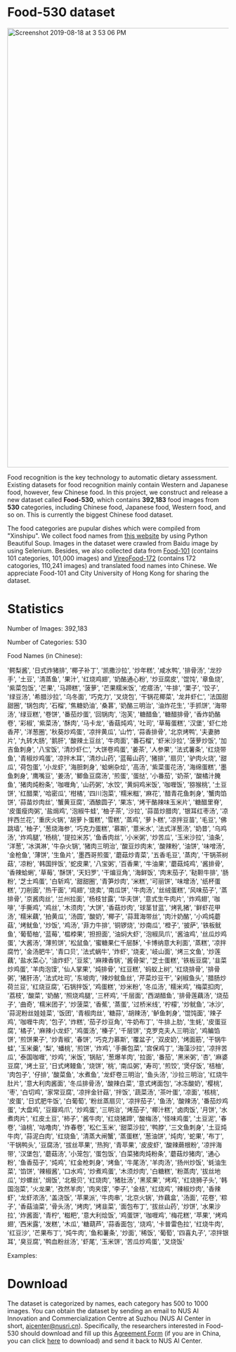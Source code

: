 # Food-530 dataset

<img width="1000" alt="Screenshot 2019-08-18 at 3 53 06 PM" src="https://user-images.githubusercontent.com/35621763/63221793-bbd27100-c1d0-11e9-84df-b6916c9cca4e.png">

Food recognition is the key technology to automatic dietary assessment. Existing datasets for food recognition mainly contain Western and Japanese food, however, few Chinese food. In this project, we construct and release a new dataset called **Food-530**, which contains **392,183** food images from **530** categories, including Chinese food, Japanese food, Western food, and so on. This is currently the biggest Chinese food dataset.

The food categories are pupular dishes which were compiled from "Xinshipu". We collect food names from [this website](https://www.xinshipu.com/) by using Python Beautiful Soup. Images in the dataset were crawled from Baidu image by using Selenium. Besides, we also collected data from [Food-101](https://www.kaggle.com/kmader/food41) (contains 101 categories, 101,000 images) and [VireoFood-172](http://vireo.cs.cityu.edu.hk/VireoFood172/) (contains 172 catogories, 110,241 images) and translated food names into Chinese. We appreciate Food-101 and City University of Hong Kong for sharing the dataset.



# Statistics
Number of Images: 392,183 

Number of Categories: 530

Food Names (in Chinese): 

'鳄梨酱', '日式炸猪排', '椰子补丁', '凯撒沙拉', '炒年糕', '咸水鸭', '排骨汤', '龙抄手', '土豆', '清蒸鱼', '果汁', '红烧鸡翅', '奶酪通心粉', '炒豆腐皮', '馄饨', '章鱼烧', '紫菜包饭', '芒果', '马蹄糕', '菠萝', '芒果糯米饭', '疙瘩汤', '牛排', '栗子', '饺子', '绿豆汤', '希腊沙拉', '乌冬面', '巧克力', '叉烧包', '干锅花椰菜', '龙井虾仁', '法国甜甜圈', '锅包肉', '石榴', '焦糖奶油', '桑葚', '奶酪三明治', '油炸花生', '手抓饼', '海带汤', '绿豆糕', '卷饼', '番茄炒蛋', '回锅肉', '泡芙', '糖醋鱼', '糖醋排骨', '香炸奶酪卷', '彩椒', '紫菜汤', '酥肉', '马卡龙', '香菇炖鸡', '吐司', '草莓蛋糕', '汉堡', '虾仁炝香芹', '洋葱圈', '秋葵炒鸡蛋', '凉拌黄瓜', '山竹', '蒜香排骨', '北京烤鸭', '夫妻肺片', '九转大肠', '鹅肝', '酸辣土豆丝', '牛肉面', '番石榴', '虾米沙拉', '菠萝炒饭', '加吉鱼刺身', '八宝饭', '清炒虾仁', '大饼卷鸡蛋', '姜茶', '人参果', '法式薯条', '红烧带鱼', '青椒炒鸡蛋', '凉拌木耳', '清炒山药', '蓝莓山药', '猪排', '扇贝', '驴肉火烧', '甜瓜', '荷包蛋', '小龙虾', '海胆刺身', '蛤蜊杂烩', '高汤', '紫菜蛋花汤', '海绵蛋糕', '墨鱼刺身', '鹰嘴豆', '姜汤', '鲫鱼豆腐汤', '煎蛋', '蛋挞', '小番茄', '奶茶', '酸橘汁腌鱼', '猪肉炖粉条', '咖喱角', '山药粥', '水饺', '黄焖鸡米饭', '咖喱饭', '猕猴桃', '土豆饼', '红醋栗', '哈密瓜', '柑橘', '四川泡菜', '糯米糍', '麻花', '醋青花鱼刺身', '蟹肉馅饼', '蒜苗炒肉丝', '蟹黄豆腐', '酒酿圆子', '果冻', '烤干酪辣味玉米片', '糖醋里脊', '皮蛋瘦肉粥', '盐焗鸡', '泡椒牛蛙', '柚子茶', '沙拉', '蒜苗炒腊肉', '银耳红枣汤', '凉拌西兰花', '重庆火锅', '胡萝卜蛋糕', '雪糕', '蒸鸡', '萝卜糕', '凉拌豆苗', '毛豆', '佛跳墙', '柚子', '葱烧海参', '巧克力蛋糕', '慕斯', '薏米水', '法式洋葱汤', '奶昔', '乌鸡汤', '炸鸡腿', '杨桃', '提拉米苏', '鱼香肉丝', '小米粥', '炒苦瓜', '玉米沙拉', '油条', '洋葱', '冰淇淋', '牛杂火锅', '猪肉三明治', '酸豆炒肉末', '酸辣粉', '油饼', '味噌汤', '金枪鱼', '薄饼', '生鱼片', '墨西哥煎蛋', '蘑菇炒青菜', '五香毛豆', '蒸肉', '干锅茶树菇', '凉粉', '韩国拌饭', '蛇皮果', '八宝粥', '百香果', '牛油果', '蘑菇炖鸡', '酱排骨', '香辣蛤蜊', '草莓', '酥饼', '天妇罗', '干煸豆角', '海鲜饭', '肉末茄子', '鞑靼牛排', '肠粉', '芝士鸡蛋', '白斩鸡', '甜甜圈', '青笋炒肉', '米糕', '可丽饼', '味增汤', '纸杯蛋糕', '刀削面', '热干面', '鸡翅', '烧卖', '南瓜饼', '牛肉汤', '丝绒蛋糕', '风味茄子', '蒸排骨', '京酱肉丝', '兰州拉面', '杨枝甘露', '华夫饼', '意式生牛肉片', '炸鸡翅', '咖啡', '手撕鸡', '鸡丝', '木须肉', '大饼', '香菇炒肉', '球茎甘蓝', '烤乳猪', '鲜虾花甲汤', '糯米藕', '拍黄瓜', '汤圆', '酸奶', '椰子', '蒜茸海带丝', '肉汁奶酪', '小鸡炖蘑菇', '烤鱿鱼', '炒饭', '鸡汤', '菲力牛排', '铜锣烧', '炒南瓜', '橙子', '披萨', '铁板鱿鱼', '葡萄柚', '蓝莓', '榅桲果', '担担面', '油焖大虾', '泡椒凤爪', '酱油鸡', '丝瓜炒鸡蛋', '大酱汤', '薄煎饼', '松鼠鱼', '蜜糖果仁千层酥', '卡博纳意大利面', '蒸糕', '凉拌腐竹', '金汤肥牛', '青口贝', '法式蜗牛', '炸虾', '烧麦', '岐山面', '烤三文鱼', '炒莲藕', '盐水菜心', '油炸虾', '豆浆', '麻辣香锅', '酱骨架', '芝士蛋糕', '铁板豆腐', '韭菜炒鸡蛋', '羊肉泡馍', '仙人掌果', '炖排骨', '红豆糕', '蚂蚁上树', '红烧排骨', '排骨粥', '猪肝汤', '法式吐司', '东坡肉', '辣炒鱿鱼丝', '芹菜炒豆干', '剁椒鱼头', '腊肠炒荷兰豆', '红烧豆腐', '石锅拌饭', '鸡蛋糕', '炒米粉', '冬瓜汤', '糯米鸡', '梅菜扣肉', '荔枝', '酸菜', '奶酪', '照烧鸡腿', '三杯鸡', '千层面', '西湖醋鱼', '排骨莲藕汤', '烧茄子', '曲奇', '糯米团子', '炒菠菜', '香蕉', '蒸蛋', '过桥米线', '柠檬', '炒鱿鱼', '冰沙', '蒜泥粉丝娃娃菜', '饭团', '青椒肉丝', '糖蒜', '胡辣汤', '鲈鱼刺身', '馄饨面', '辣子鸡', '咖喱牛肉', '包子', '炸糕', '茄子炒豆角', '牛奶布丁', '牛排上肋', '生蚝', '皮蛋豆腐', '橘子', '麻辣小龙虾', '鸡蛋汤', '榛子', '千层饼', '克罗克夫人三明治', '鸡鳊馅饼', '煎饼果子', '炒青椒', '春饼', '巧克力慕斯', '覆盆子', '双皮奶', '烤面筋', '干锅牛蛙', '玉米羹', '梨', '蟠桃', '煎饼', '炸鸡', '手撕包菜', '宫保鸡丁', '海藻沙拉', '凉拌苦瓜', '泰国咖喱', '炒鸡', '米饭', '锅贴', '葱爆羊肉', '拉面', '番茄', '黑米粥', '杏', '麻婆豆腐', '烤土豆', '日式烤鳗鱼', '烧饼', '桃', '南瓜粥', '寿司', '煎饺', '煲仔饭', '桔柚', '肉包子', '仔排', '酸菜鱼', '水煮鱼', '龙虾卷三明治', '鱼头汤', '沙拉三明治', '红烧牛肚片', '意大利肉酱面', '冬瓜排骨汤', '酸辣白菜', '意式烤面包', '冰冻酸奶', '樱桃', '枣', '白切鸡', '家常豆腐', '凉拌金针菇', '拌饭', '蔬菜汤', '茶叶蛋', '凉面', '核桃', '皮蛋', '日式肥牛饭', '白葡萄', '粉丝蒸扇贝', '凉拌茄子', '鱼汤', '酸辣汤', '番茄炒鸡蛋', '大盘鸡', '豆瓣鸡爪', '炒鸡蛋', '三明治', '烤茄子', '椰汁糕', '卤肉饭', '月饼', '水煮肉片', '红皮土豆', '柿子', '酱牛肉', '红烧猪蹄', '酸梅汤', '怪味鸡蛋', '土豆泥', '春卷', '油桃', '咕噜肉', '炸春卷', '松仁玉米', '甜菜沙拉', '鸭脖', '三文鱼刺身', '土豆炖牛肉', '蒜泥白肉', '红烧鱼', '清蒸大闸蟹', '蒸蛋糕', '葱油饼', '炖肉', '蛇果', '布丁', '干锅鸭头', '豆腐汤', '拔丝苹果', '热狗', '青苹果', '皮皮虾', '酸辣蕨根粉', '凉拌海带', '汉堡包', '蘑菇汤', '小笼包', '蛋包饭', '白菜猪肉炖粉条', '蘑菇炒猪肉', '通心粉', '鱼香茄子', '炖鸡', '红金枪刺身', '烤鱼', '牛尾汤', '羊肉汤', '扬州炒饭', '蚝油生菜', '馅饼', '辣椒酱', '口水鸡', '炒煮鸡蛋', '木须炒肉', '白糖糕', '粉蒸肉', '拔丝地瓜', '炒螺丝', '焗饭', '北极贝', '红烧肉', '猪肚汤', '黑浆果', '烤鸡', '红烧狮子头', '韩国泡菜', '火龙果', '孜然羊肉', '肉夹馍', '李子', '金桔', '红烧鸡', '辣椒炒肉', '香辣虾', '龙虾浓汤', '盖浇饭', '苹果派', '牛肉串', '北京火锅', '炸藕盒', '汤面', '花卷', '粽子', '香菇油菜', '骨头汤', '烤肉', '烤韭菜', '面包布丁', '拔丝山药', '炒饼', '水果沙拉', '炸酱面', '青柠', '糍粑', '意大利烩饭', '鸡蛋饼', '咖喱鸡', '梅花糕', '苹果', '烤鸡翅', '西米露', '发糕', '木瓜', '糖葫芦', '蒜香面包', '烧鸡', '卡普雷色拉', '红烧牛肉', '红豆沙', '芒果布丁', '炖牛肉', '鱼和薯条', '炒面', '稀饭', '葡萄', '四喜丸子', '凉拌银耳', '臭豆腐', '鸭血粉丝汤', '虾尾', '玉米饼', '苦瓜炒鸡蛋', '叉烧饭'


Examples:




# Download
The dataset is categorized by names, each category has 500 to 1000 images. You can obtain the dataset by sending an email to NUS AI Innovation and Commercialization Centre at Suzhou (NUS AI Center in short, aicenter@nusri.cn). Specifically, the researchers interested in Food-530 should download and fill up this [Agreement Form](https://drive.google.com/file/d/1gNIp3uFtCwtFQnLW9xKvTzJ-uBk5wbkO/view?usp=sharing) (if you are in China, you can click [here](https://wenku.baidu.com/view/7204647c7d1cfad6195f312b3169a4517623e526) to download) and send it back to NUS AI Center.
